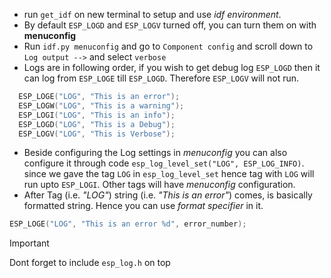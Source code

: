 - run `get_idf` on new terminal to setup and use _idf environment_.
- By default `ESP_LOGD` and `ESP_LOGV` turned off, you can turn them on with **menuconfig**      
- Run `idf.py menuconfig` and go to `Component config` and scroll down to `Log output -->` and select `verbose` 
- Logs are in following order, if you wish to get debug log `ESP_LOGD` then it can log from `ESP_LOGE` till `ESP_LOGD`. Therefore `ESP_LOGV` will not run.    
     
```c
  ESP_LOGE("LOG", "This is an error");
  ESP_LOGW("LOG", "This is a warning");
  ESP_LOGI("LOG", "This is an info");
  ESP_LOGD("LOG", "This is a Debug");
  ESP_LOGV("LOG", "This is Verbose");
```       
    
- Beside configuring the Log settings in _menuconfig_ you can also configure it through code `esp_log_level_set("LOG", ESP_LOG_INFO)`. since we gave the tag `LOG` in `esp_log_level_set` hence tag with `LOG` will run upto `ESP_LOGI`. Other tags will have _menuconfig_ configuration.       
- After Tag (i.e. _"LOG"_) string (i.e. _"This is an error"_) comes, is basically formatted string. Hence you can use _format specifier_ in it.       
      
```c        
ESP_LOGE("LOG", "This is an error %d", error_number);
```      
     
> [!IMPORTANT]     
> Dont forget to include `esp_log.h` on top	 
     

